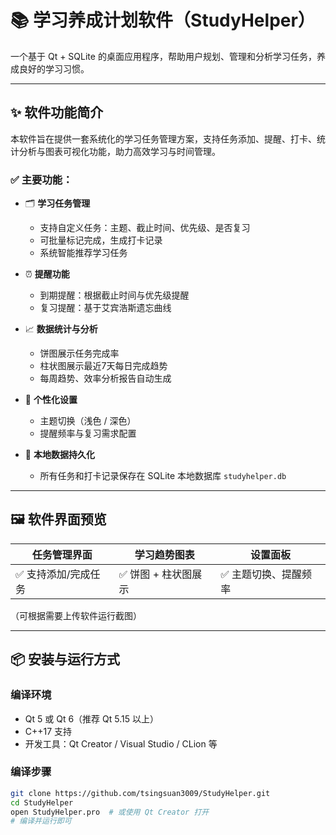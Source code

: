 # 📚 学习养成计划软件（StudyHelper）

一个基于 Qt + SQLite 的桌面应用程序，帮助用户规划、管理和分析学习任务，养成良好的学习习惯。

---

## ✨ 软件功能简介

本软件旨在提供一套系统化的学习任务管理方案，支持任务添加、提醒、打卡、统计分析与图表可视化功能，助力高效学习与时间管理。

### ✅ 主要功能：

- 🗂 **学习任务管理**
  - 支持自定义任务：主题、截止时间、优先级、是否复习
  - 可批量标记完成，生成打卡记录
  - 系统智能推荐学习任务

- ⏰ **提醒功能**
  - 到期提醒：根据截止时间与优先级提醒
  - 复习提醒：基于艾宾浩斯遗忘曲线

- 📈 **数据统计与分析**
  - 饼图展示任务完成率
  - 柱状图展示最近7天每日完成趋势
  - 每周趋势、效率分析报告自动生成

- 🎨 **个性化设置**
  - 主题切换（浅色 / 深色）
  - 提醒频率与复习需求配置

- 💾 **本地数据持久化**
  - 所有任务和打卡记录保存在 SQLite 本地数据库 `studyhelper.db`

---

## 🖼 软件界面预览

| 任务管理界面 | 学习趋势图表 | 设置面板 |
|--------------|---------------|-----------|
| ✅ 支持添加/完成任务 | ✅ 饼图 + 柱状图展示 | ✅ 主题切换、提醒频率 |

（可根据需要上传软件运行截图）

---

## 📦 安装与运行方式

### 编译环境

- Qt 5 或 Qt 6（推荐 Qt 5.15 以上）
- C++17 支持
- 开发工具：Qt Creator / Visual Studio / CLion 等

### 编译步骤

```bash
git clone https://github.com/tsingsuan3009/StudyHelper.git
cd StudyHelper
open StudyHelper.pro  # 或使用 Qt Creator 打开
# 编译并运行即可
